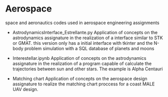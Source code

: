 # Aerospace
space and aeronautics codes used in aerospace engineering assignments

- AstrodynamicsInterface_Estrellante.py
  Application of concepts on the astrodynamics assignature in the realization of a interface similar to STK or GMAT. this version only has a initial interface with tkinter and the N-body problem simulation with a SQL database of planets and moons

- Interestellar.ipynb
  Application of concepts on the astrodynamics assignature in the realization of a program capable of calculate the trajectories between sun and other stars. The example is Alpha Centauri

- Matching chart
  Application of concepts on the aerospace design assignature to realize the matching chart proccess for a coast MALE UAV design.


